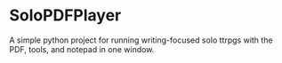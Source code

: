 # SoloPDFPlayer
A simple python project for running writing-focused solo ttrpgs with the PDF, tools, and notepad in one window. 

